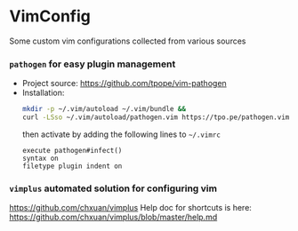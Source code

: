 # VimConfig
Some custom vim configurations collected from various sources


### `pathogen` for easy plugin management
- Project source: https://github.com/tpope/vim-pathogen
- Installation: 
  ```bash
  mkdir -p ~/.vim/autoload ~/.vim/bundle && 
  curl -LSso ~/.vim/autoload/pathogen.vim https://tpo.pe/pathogen.vim
  ```
  then activate by adding the following lines to `~/.vimrc`
  ```
  execute pathogen#infect()
  syntax on
  filetype plugin indent on
  ```
### `vimplus` automated solution for configuring vim
https://github.com/chxuan/vimplus
Help doc for shortcuts is here: https://github.com/chxuan/vimplus/blob/master/help.md
